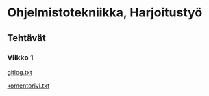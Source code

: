 # Ohjelmistotekniikka,   Harjoitustyö	
## Tehtävät
### Viikko 1
[gitlog.txt](https://github.com/Stenbras/ot-harjoitustyo/blob/master/lakarit/viikko1/gitlog.txt)

[komentorivi.txt](https://github.com/Stenbras/ot-harjoitustyo/blob/master/lakarit/viikko1/komentorivi.txt)
